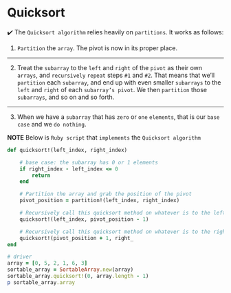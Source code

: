 
# Quicksort

:heavy_check_mark: The ```Quicksort algorithm``` relies heavily on ```partitions```. It works as follows:

1. ```Partition``` the ```array```. The pivot is now in its proper place.

---

2. Treat the ```subarray``` to the ```left``` and ```right``` of the ```pivot``` as their own ```arrays```,
and ```recursively``` ```repeat``` steps ```#1``` and ```#2```. That means that we’ll ```partition``` each ```subarray```, and end up with even smaller ```subarrays``` to the ```left``` and ```right``` of each ```subarray’s pivot```. We then ```partition``` those ```subarrays```, and so on and so forth.

---

3. When we have a ```subarray``` that has ```zero``` or ```one``` ```elements```, that is our ```base case``` and we ```do nothing```.

**NOTE** Below is ```Ruby script``` that ```implements``` the ```Quicksort algorithm```

```ruby
def quicksort!(left_index, right_index)

    # base case: the subarray has 0 or 1 elements
    if right_index - left_index <= 0
        return
    end

    # Partition the array and grab the position of the pivot
    pivot_position = partition!(left_index, right_index)

    # Recursively call this quicksort method on whatever is to the left of the pivot:
    quicksort!(left_index, pivot_position - 1)

    # Recursively call this quicksort method on whatever is to the right of the pivot:
    quicksort!(pivot_position + 1, right_
end

# driver
array = [0, 5, 2, 1, 6, 3]
sortable_array = SortableArray.new(array)
sortable_array.quicksort!(0, array.length - 1)
p sortable_array.array
```